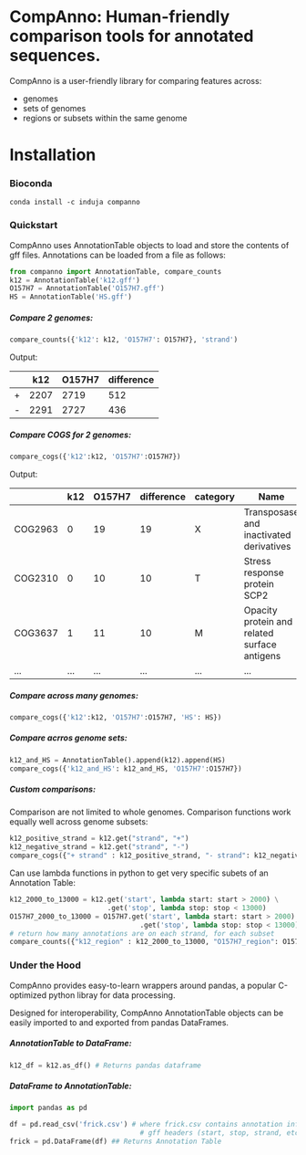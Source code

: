 # CompAnno: Human-friendly comparison tools for annotated sequences.

CompAnno is a user-friendly library for comparing features across:
  - genomes
  - sets of genomes
  - regions or subsets within the same genome


# Installation
### Bioconda
```
conda install -c induja companno
```

### Quickstart
CompAnno uses AnnotationTable objects to load and store the contents of gff files. Annotations can be loaded from a file as follows:
```python
from companno import AnnotationTable, compare_counts
k12 = AnnotationTable('k12.gff')
O157H7 = AnnotationTable('O157H7.gff')
HS = AnnotationTable('HS.gff')
```

##### Compare 2 genomes:

```python
compare_counts({'k12': k12, 'O157H7': O157H7}, 'strand')
```

Output:

|      | k12  | O157H7 | difference |
| ---- | ---- | ------ | ---------- |
| +    | 2207 | 2719   | 512        |
| -    | 2291 | 2727   | 436        |

##### Compare COGS for 2 genomes:

```python
compare_cogs({'k12':k12, 'O157H7':O157H7})
```

Output:

|         | k12  | O157H7 | difference | category | Name                                         |
| ------- | ---- | ------ | ---------- | -------- | -------------------------------------------- |
| COG2963 | 0    | 19     | 19         | X        | Transposase and inactivated derivatives      |
| COG2310 | 0    | 10     | 10         | T        | Stress response protein SCP2                 |
| COG3637 | 1    | 11     | 10         | M        | Opacity protein and related surface antigens |
| ...     | ...  | ...    | ...        | ...      | ...                                          |

##### Compare across many genomes:

```python
compare_cogs({'k12':k12, 'O157H7':O157H7, 'HS': HS})
```

##### Compare acrros genome sets:

```python
k12_and_HS = AnnotationTable().append(k12).append(HS)
compare_cogs({'k12_and_HS': k12_and_HS, 'O157H7':O157H7})
```

##### Custom comparisons:

Comparison are not limited to whole genomes. Comparison functions work equally well
across genome subsets:

```python
k12_positive_strand = k12.get("strand", "+")
k12_negative_strand = k12.get("strand", "-")
compare_cogs({"+ strand" : k12_positive_strand, "- strand": k12_negative_strand})
```

Can use lambda functions in python to get very specific subets of an Annotation Table:

```python
k12_2000_to_13000 = k12.get('start', lambda start: start > 2000) \
						.get('stop', lambda stop: stop < 13000)
O157H7_2000_to_13000 = O157H7.get('start', lambda start: start > 2000) \
								.get('stop', lambda stop: stop < 13000)
# return how many annotations are on each strand, for each subset
compare_counts({"k12_region" : k12_2000_to_13000, "O157H7_region": O157H7_2000_to_13000}, strand)
```

### Under the Hood

CompAnno provides easy-to-learn wrappers around pandas, a popular C-optimized python
libray for data processing.

Designed for interoperability, CompAnno AnnotationTable
objects can be easily imported to and exported from pandas DataFrames.

##### AnnotationTable to DataFrame:

```python
k12_df = k12.as_df() # Returns pandas dataframe
```

##### DataFrame to AnnotationTable:

```python
import pandas as pd

df = pd.read_csv('frick.csv') # where frick.csv contains annotation information using
								# gff headers (start, stop, strand, etc.)
frick = pd.DataFrame(df) ## Returns Annotation Table
```
